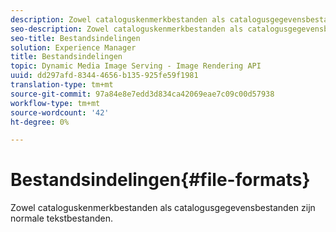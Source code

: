 ```yaml
---
description: Zowel cataloguskenmerkbestanden als catalogusgegevensbestanden zijn normale tekstbestanden.
seo-description: Zowel cataloguskenmerkbestanden als catalogusgegevensbestanden zijn normale tekstbestanden.
seo-title: Bestandsindelingen
solution: Experience Manager
title: Bestandsindelingen
topic: Dynamic Media Image Serving - Image Rendering API
uuid: dd297afd-8344-4656-b135-925fe59f1981
translation-type: tm+mt
source-git-commit: 97a84e8e7edd3d834ca42069eae7c09c00d57938
workflow-type: tm+mt
source-wordcount: '42'
ht-degree: 0%

---
```



# Bestandsindelingen{#file-formats}

Zowel cataloguskenmerkbestanden als catalogusgegevensbestanden zijn normale tekstbestanden.

